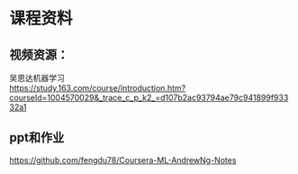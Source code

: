 # 课程资料
## 视频资源：
吴恩达机器学习<br>
https://study.163.com/course/introduction.htm?courseId=1004570029&_trace_c_p_k2_=d107b2ac93794ae79c941899f93332a1
## ppt和作业
https://github.com/fengdu78/Coursera-ML-AndrewNg-Notes
